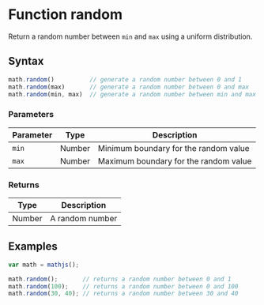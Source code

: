 # Function random

Return a random number between `min` and `max` using a uniform distribution.


## Syntax

```js
math.random()          // generate a random number between 0 and 1
math.random(max)       // generate a random number between 0 and max
math.random(min, max)  // generate a random number between min and max
```

### Parameters

Parameter | Type | Description
--------- | ---- | -----------
`min` | Number | Minimum boundary for the random value
`max` | Number | Maximum boundary for the random value

### Returns

Type | Description
---- | -----------
Number | A random number


## Examples

```js
var math = mathjs();

math.random();       // returns a random number between 0 and 1
math.random(100);    // returns a random number between 0 and 100
math.random(30, 40); // returns a random number between 30 and 40
```




<!-- Note: This file is automatically generated from source code comments. Changes made in this file will be overridden. -->
